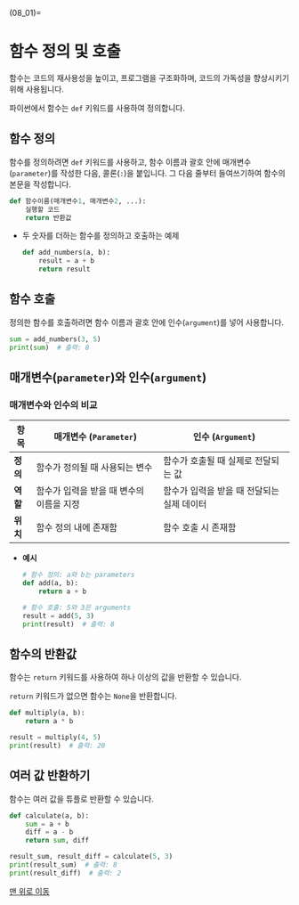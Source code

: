 (08_01)=
# 함수 정의 및 호출

함수는 코드의 재사용성을 높이고, 프로그램을 구조화하며, 코드의 가독성을 향상시키기 위해 사용됩니다.

파이썬에서 함수는 `def` 키워드를 사용하여 정의합니다.

## 함수 정의

함수를 정의하려면 `def` 키워드를 사용하고, 함수 이름과 괄호 안에 매개변수(`parameter`)를 작성한 다음, 콜론(`:`)을 붙입니다. 그 다음 줄부터 들여쓰기하여 함수의 본문을 작성합니다.

```python
def 함수이름(매개변수1, 매개변수2, ...):
    실행할 코드
    return 반환값
```

- 두 숫자를 더하는 함수를 정의하고 호출하는 예제

    ```python
    def add_numbers(a, b):
        result = a + b
        return result
    ```

## 함수 호출

정의한 함수를 호출하려면 함수 이름과 괄호 안에 인수(`argument`)를 넣어 사용합니다.

```python
sum = add_numbers(3, 5)
print(sum)  # 출력: 8
```

## 매개변수(`parameter`)와 인수(`argument`)

### 매개변수와 인수의 비교

| 항목        | 매개변수 (`Parameter`) | 인수 (`Argument`) |
|------------|-----------------------|-------------------|
| **정의**    | 함수가 정의될 때 사용되는 변수 | 함수가 호출될 때 실제로 전달되는 값 |
| **역할**    | 함수가 입력을 받을 때 변수의 이름을 지정 | 함수가 입력을 받을 때 전달되는 실제 데이터 |
| **위치**    | 함수 정의 내에 존재함 | 함수 호출 시 존재함 |

- **예시**
    ```python
    # 함수 정의: a와 b는 parameters
    def add(a, b):
        return a + b

    # 함수 호출: 5와 3은 arguments
    result = add(5, 3)
    print(result)  # 출력: 8
    ```

## 함수의 반환값

함수는 `return` 키워드를 사용하여 하나 이상의 값을 반환할 수 있습니다.

`return` 키워드가 없으면 함수는 `None`을 반환합니다.

```python
def multiply(a, b):
    return a * b

result = multiply(4, 5)
print(result)  # 출력: 20
```

## 여러 값 반환하기

함수는 여러 값을 튜플로 반환할 수 있습니다.

```python
def calculate(a, b):
    sum = a + b
    diff = a - b
    return sum, diff

result_sum, result_diff = calculate(5, 3)
print(result_sum)  # 출력: 8
print(result_diff)  # 출력: 2
```

[맨 위로 이동](08_01)

